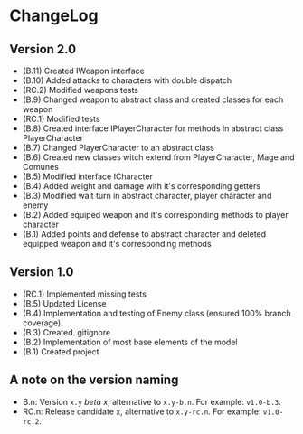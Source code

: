 ChangeLog
=========

Version 2.0
-----------

- (B.11) Created IWeapon interface
- (B.10) Added attacks to characters with double dispatch
- (RC.2) Modified weapons tests
- (B.9) Changed weapon to abstract class and created classes for each weapon
- (RC.1) Modified tests
- (B.8) Created interface IPlayerCharacter for methods in abstract class PlayerCharacter
- (B.7) Changed PlayerCharacter to an abstract class
- (B.6) Created new classes witch extend from PlayerCharacter, Mage and Comunes
- (B.5) Modified interface ICharacter
- (B.4) Added weight and damage with it's corresponding getters
- (B.3) Modified wait turn in abstract character, player character and enemy
- (B.2) Added equiped weapon and it's corresponding methods to player character
- (B.1) Added points and defense to abstract character and deleted equipped weapon and it's corresponding methods

Version 1.0
-----------
- (RC.1) Implemented missing tests
- (B.5) Updated License
- (B.4) Implementation and testing of Enemy class (ensured 100% branch coverage)
- (B.3) Created .gitignore
- (B.2) Implementation of most base elements of the model
- (B.1) Created project

A note on the version naming
----------------------------
- B.n: Version ``x.y`` _beta x_, alternative to ``x.y-b.n``.
  For example: ``v1.0-b.3``.
- RC.n: Release candidate x, alternative to ``x.y-rc.n``.
  For example: ``v1.0-rc.2``.